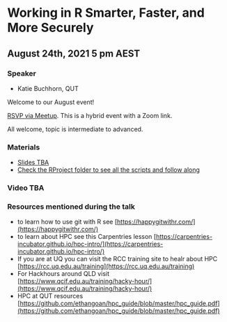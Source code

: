 # Working in R Smarter, Faster, and More Securely 

## August 24th, 2021 5 pm AEST

### Speaker

* Katie Buchhorn, QUT

Welcome to our August event!

[RSVP via Meetup](https://www.meetup.com/rladies-brisbane/events/280047293/). This is a hybrid event with a Zoom link.

All welcome, topic is intermediate to advanced.

### Materials

* [Slides TBA]()
* [Check the RProject folder to see all the scripts and follow along](https://github.com/rladies/meetup-presentations_brisbane/tree/master/2021/08/RProject)

### Video TBA

### Resources mentioned during the talk
- to learn how to use git with R see [https://happygitwithr.com/](https://happygitwithr.com/)
- to learn about HPC see this Carpentries lesson [https://carpentries-incubator.github.io/hpc-intro/](https://carpentries-incubator.github.io/hpc-intro/)
- If you are at UQ you can visit the RCC training site to healr about HPC [https://rcc.uq.edu.au/training](https://rcc.uq.edu.au/training)
- For Hackhours around QLD visit [https://www.qcif.edu.au/training/hacky-hour/](https://www.qcif.edu.au/training/hacky-hour/)
- HPC at QUT resources [https://github.com/ethangoan/hpc_guide/blob/master/hpc_guide.pdf](https://github.com/ethangoan/hpc_guide/blob/master/hpc_guide.pdf)

